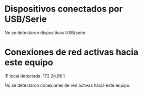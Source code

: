 # Dispositivos conectados por USB/Serie
No se detectaron dispositivos USB/serie.

# Conexiones de red activas hacia este equipo
IP local detectada: 172.24.96.1

No se detectaron conexiones de red activas hacia este equipo.
